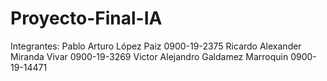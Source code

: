 # Proyecto-Final-IA

Integrantes:
Pablo Arturo López Paiz 0900-19-2375
Ricardo Alexander Miranda Vivar 0900-19-3269
Victor Alejandro Galdamez Marroquin 0900-19-14471
